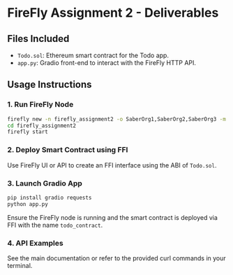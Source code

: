 # FireFly Assignment 2 - Deliverables

## Files Included
- `Todo.sol`: Ethereum smart contract for the Todo app.
- `app.py`: Gradio front-end to interact with the FireFly HTTP API.

## Usage Instructions

### 1. Run FireFly Node
```bash
firefly new -n firefly_assignment2 -o SaberOrg1,SaberOrg2,SaberOrg3 -m simple
cd firefly_assignment2
firefly start
```

### 2. Deploy Smart Contract using FFI
Use FireFly UI or API to create an FFI interface using the ABI of `Todo.sol`.

### 3. Launch Gradio App
```bash
pip install gradio requests
python app.py
```

Ensure the FireFly node is running and the smart contract is deployed via FFI with the name `todo_contract`.

### 4. API Examples
See the main documentation or refer to the provided curl commands in your terminal.
